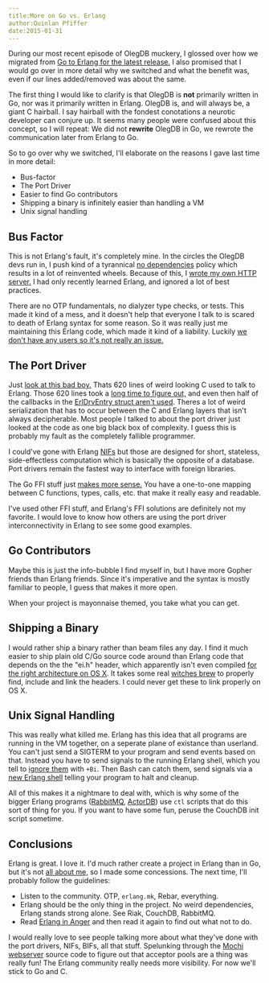 ```yaml
---
title:More on Go vs. Erlang
author:Quinlan Pfiffer
date:2015-01-31
---
```


During our most recent episode of OlegDB muckery, I glossed over how we migrated
from [Go to Erlang for the latest release.](https://olegdb.org/blog/0006_OlegDB_0.1.5_Release.html)
I also promised that I would go over in more detail why we switched and what the
benefit was, even if our lines added/removed was about the same.

The first thing I would like to clarify is that OlegDB is **not** primarily written in Go,
nor was it primarily written in Erlang. OlegDB is, and will always be, a giant C
hairball. I say hairball with the fondest conotations a neurotic developer can
conjure up. It seems many people were confused about this concept, so I will
repeat: We did not **rewrite** OlegDB in Go, we rewrote the communication later
from Erlang to Go.

So to go over why we switched, I'll elaborate on the reasons I gave last time in more
detail:

* Bus-factor
* The Port Driver
* Easier to find Go contributors
* Shipping a binary is infinitely easier than handling a VM
* Unix signal handling

## Bus Factor

This is not Erlang's fault, it's completely mine. In the circles the OlegDB devs
run in, I push kind of a tyrannical [no dependencies](http://qp-nodeps.shithouse.tv/)
policy which results in a lot of reinvented wheels. Because of this, I [wrote my
own HTTP server.](https://github.com/qpfiffer/mttp) I had only
recently learned Erlang, and ignored a lot of best practices.

There are no OTP fundamentals, no dialyzer type checks, or tests. This made it kind of a mess, and
it doesn't help that everyone I talk to is scared to death of Erlang syntax for
some reason. So it was really just me maintaining this Erlang code, which made
it kind of a liability. Luckily [we don't have any users so it's not really an issue.](http://friends.shithouse.tv/)

## The Port Driver
Just [look at this bad boy.](https://github.com/infoforcefeed/OlegDB/blob/204779fa12334316e3c832a6881baa9b5cc43912/c_src/port_driver.c)
Thats 620 lines of weird looking C used to talk to Erlang. Those 620 lines took
a [long time to figure out,](http://qpfiffer.com/posts/2014-02-10-Erlang_port_drivers) and even
then half of the callbacks in the [ErlDrvEntry struct aren't used](https://github.com/infoforcefeed/OlegDB/blob/204779fa12334316e3c832a6881baa9b5cc43912/c_src/port_driver.c#L592).
Theres a lot of weird serialization that has to occur between the C and Erlang layers that isn't always
decipherable. Most people I talked to about the port driver just looked at the
code as one big black box of complexity. I guess this is probably my fault as
the completely fallible programmer.

I could've gone with Erlang [NIFs](http://www.erlang.org/doc/tutorial/nif.html)
but those are designed for short, stateless, side-effectless computation which
is basically the opposite of a database. Port drivers remain the fastest way to
interface with foreign libraries.

The Go FFI stuff just [makes more sense.](https://github.com/infoforcefeed/OlegDB/blob/master/frontend/goleg/wrapper.go)
You have a one-to-one mapping between C functions, types, calls, etc. that make
it really easy and readable.

I've used other FFI stuff, and Erlang's FFI solutions are definitely not my
favorite. I would love to know how others are using the port driver
interconnectivity in Erlang to see some good examples.

## Go Contributors

Maybe this is just the info-bubble I find myself in, but I have more Gopher
friends than Erlang friends. Since it's imperative and the syntax is mostly
familiar to people, I guess that makes it more open.

When your project is mayonnaise themed, you take what you can get.

## Shipping a Binary

I would rather ship a binary rather than beam files any day. I find it much easier to
ship plain old C/Go source code around than Erlang code that depends on the the
"ei.h" header, which apparently isn't even compiled [for the right architecture
on OS X](https://gist.github.com/kyleterry/15b9cb23f3dfca4d8c12). It takes
some real [witches brew](https://github.com/infoforcefeed/OlegDB/blob/d3b9f1ed5e8b60427f5285cc2790020c38684408/Makefile#L18)
to properly find, include and link the headers. I could never get these to link
properly on OS X.

## Unix Signal Handling

This was really what killed me. Erlang has this idea that all programs are
running in the VM together, on a seperate plane of existance than userland. You
can't just send a SIGTERM to your program and send events based on that.
Instead you have to send signals to the running Erlang shell, which you tell
to [ignore them](http://erlang.org/doc/man/erl.html#id165878)
with `+Bi`. Then Bash can catch them, send signals via a [new Erlang shell](https://github.com/infoforcefeed/OlegDB/blob/204779fa12334316e3c832a6881baa9b5cc43912/run_server.sh#L10)
telling your program to halt and cleanup.

All of this makes it a nightmare to deal with, which is why some of the bigger
Erlang programs ([RabbitMQ](http://www.rabbitmq.com/man/rabbitmqctl.1.man.html), [ActorDB](http://www.actordb.com/docs-getstarted.html#run))
use `ctl` scripts that do this sort of thing for you. If you want to have some
fun, peruse the CouchDB init script sometime.

## Conclusions

Erlang is great. I love it. I'd much rather create a project in Erlang than in
Go, but it's not [all about me,](https://github.com/infoforcefeed/OlegDB/graphs/contributors) so I made some
concessions. The next time, I'll probably follow the
guidelines:

* Listen to the community. OTP, `erlang.mk`, Rebar, everything.
* Erlang should be the only thing in the project. No weird dependencies, Erlang stands strong alone. See Riak, CouchDB, RabbitMQ.
* Read [Erlang in Anger](http://www.erlang-in-anger.com/) and then read it again to find out what not to do.

I would really love to see people talking more about what they've done with the
port drivers, NIFs, BIFs, all that stuff. Spelunking through the [Mochi webserver](https://github.com/mochi/mochiweb)
source code to figure out that acceptor pools are a thing was really fun! The
Erlang community really needs more visibility. For now we'll stick to Go and C.

